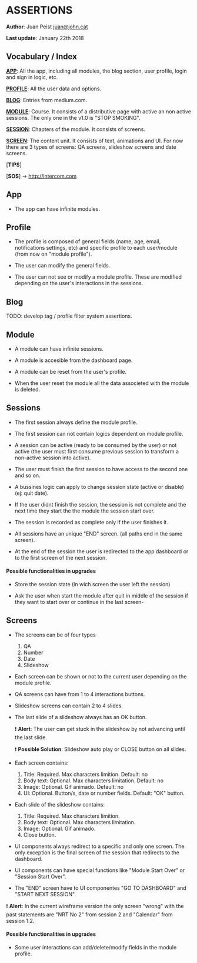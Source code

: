 ASSERTIONS
==========

**Author**: Juan Peist juan@john.cat

**Last update**: January 22th 2018

Vocabulary / Index
------------------

[**APP**](#app): All the app, including all modules, the blog section, user profile, login and sign in logic, etc.

[**PROFILE**](#profile): All the user data and options.

[**BLOG**](#blog): Entries from medium.com.

[**MODULE**](#modyle): Course. It consists of a distributive page with active an non active sessions. The only one in the v1.0 is "STOP SMOKING".

[**SESSION**](#sessions): Chapters of the module. It consists of screens.

[**SCREEN**](#screens): The content unit. It consists of text, animations and UI. For now there are 3 types of screens: QA screens, slideshow screens and date screens.

[**TIPS**] 

[**SOS**] -> http://intercom.com


App
---

+ The app can have infinite modules.


Profile
-------

+ The profile is composed of general fields (name, age, email, notifications settings, etc) and specific profile to each user/module (from now on "module profile").

+ The user can modify the general fields.

+ The user can not see or modify a module profile. These are modified depending on the user's interactions in the sessions.


Blog
----

TODO: develop tag / profile filter system assertions.


Module
------

+ A module can have infinite sessions.

+ A module is accesible from the dashboard page.

+ A module can be reset from the user's profile.

+ When the user reset the module all the data associeted with the module is deleted.


Sessions
--------

+ The first session always define the module profile.

+ The first session can not contain logics dependent on module profile.

+ A session can be active (ready to be consumed by the user) or not active (the user must first consume previous session to transform a non-active session into active).

+ The user must finish the first session to have access to the second one and so on.

+ A bussines logic can apply to change session state (active or disable) (ej: quit date). 

+ If the user didnt finish the session, the session is not complete and the next time they start the the module the session start over.

+ The session is recorded as complete only if the user finishes it.

+ All sessions have an unique "END" screen. (all paths end in the same screen).

+ At the end of the session the user is redirected to the app dashboard or to the first screen of the next session.

#### Possible functionalities in upgrades

+ Store the session state (in wich screen the user left the session)

+ Ask the user when start the module after quit in middle of the session if they want to start over or continue in the last screen-


Screens
-------

+ The screens can be of four types
  1. QA
  2. Number
  3. Date
  4. Slideshow

+ Each screen can be shown or not to the current user depending on the module profile.

+ QA screens can have from 1 to 4 interactions buttons.

+ Slideshow screens can contain 2 to 4 slides.

+ The last slide of a slideshow always has an OK button. 

  :exclamation: **Alert**: The user can get stuck in the slideshow by not advancing until the last slide. 

  :exclamation: **Possible Solution**: Slideshow auto play or CLOSE button on all slides.

+ Each screen contains:
  1. Title: Required. Max characters limition. Default: no
  2. Body text: Optional. Max characters limitation. Default: no
  3. Image: Optional. Gif animado. Default: no
  4. UI: Optional. Button/s, date or number fields. Default: "OK" button.

+ Each slide of the slideshow contains:
  1. Title: Required. Max characters limition.
  2. Body text: Optional. Max characters limitation.
  3. Image: Optional. Gif animado.
  4. Close button. 

+ UI components always redirect to a specific and only one screen. The only exception is the final screen of the session that redirects to the dashboard.

+ UI components can have special functions like "Module Start Over" or "Session Start Over".

+ The "END" screen have to UI componentes "GO TO DASHBOARD" and "START NEXT SESSION". 

:exclamation: **Alert**: In the current wireframe version the only screen "wrong" with the past statements are "NRT No 2" from session 2 and "Calendar" from session 1.2.


#### Possible functionalities in upgrades

+ Some user interactions can add/delete/modify fields in the module profile.




